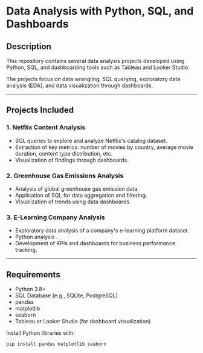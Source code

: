 # Data Analysis with Python, SQL, and Dashboards

## Description
This repository contains several data analysis projects developed using Python, SQL, and dashboarding tools such as Tableau and Looker Studio.

The projects focus on data wrangling, SQL querying, exploratory data analysis (EDA), and data visualization through dashboards.

---

## Projects Included

### 1. Netflix Content Analysis
- SQL queries to explore and analyze Netflix's catalog dataset.
- Extraction of key metrics: number of movies by country, average movie duration, content type distribution, etc.
- Visualization of findings through dashboards.

### 2. Greenhouse Gas Emissions Analysis
- Analysis of global greenhouse gas emission data.
- Application of SQL for data aggregation and filtering.
- Visualization of trends using data dashboards.

### 3. E-Learning Company Analysis
- Exploratory data analysis of a company's e-learning platform dataset.
- Python analysis .
- Development of KPIs and dashboards for business performance tracking.

---

## Requirements
- Python 3.8+
- SQL Database (e.g., SQLite, PostgreSQL)
- pandas
- matplotlib
- seaborn
- Tableau or Looker Studio (for dashboard visualization)

Install Python libraries with:

```bash
pip install pandas matplotlib seaborn
